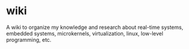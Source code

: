# wiki
A wiki to organize my knowledge and research about real-time systems, embedded systems, microkernels, virtualization, linux, low-level programming, etc.

